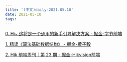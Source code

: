 ```yaml
---
title: '(中文)daily-2021.05.10'
date: 2021-05-10
tags:
---
```


[0. Hi~ 这将是一个通用的新手引导解决方案 - 掘金-字节前端](https://juejin.cn/post/6960493325061193735)

[1. 精读《算法基础数据结构》 - 掘金-黄子毅](https://juejin.cn/post/6960460126796906532)

[2. Hik 前端周刊｜第 23 期 - 掘金-Hikvision前端](https://juejin.cn/post/6960545136778412063)
